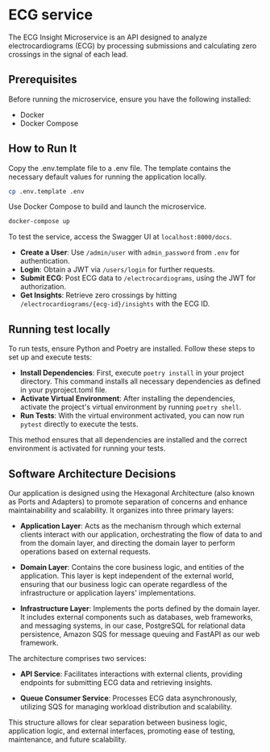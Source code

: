 # ECG service

The ECG Insight Microservice is an API designed to analyze electrocardiograms (ECG) by processing submissions and calculating zero crossings in the signal of each lead.

## Prerequisites

Before running the microservice, ensure you have the following installed:

- Docker
- Docker Compose

## How to Run It


Copy the .env.template file to a .env file. The template contains the necessary default values for running the application locally.

```bash
cp .env.template .env
```

Use Docker Compose to build and launch the microservice.

```bash
docker-compose up
```

To test the service, access the Swagger UI at `localhost:8000/docs`.

- **Create a User**: Use `/admin/user` with `admin_password` from `.env` for authentication.
- **Login**: Obtain a JWT via `/users/login` for further requests.
- **Submit ECG**: Post ECG data to `/electrocardiograms`, using the JWT for authorization.
- **Get Insights**: Retrieve zero crossings by hitting `/electrocardiograms/{ecg-id}/insights` with the ECG ID.


## Running test locally
To run tests, ensure Python and Poetry are installed. Follow these steps to set up and execute tests:

- **Install Dependencies**: First, execute `poetry install` in your project directory. This command installs all necessary dependencies as defined in your pyproject.toml file.
- **Activate Virtual Environment**: After installing the dependencies, activate the project's virtual environment by running `poetry shell`.
- **Run Tests**: With the virtual environment activated, you can now run `pytest` directly to execute the tests.

This method ensures that all dependencies are installed and the correct environment is activated for running your tests.

## Software Architecture Decisions

Our application is designed using the Hexagonal Architecture (also known as Ports and Adapters) to promote separation of concerns and enhance maintainability and scalability. It organizes into three primary layers:

- **Application Layer**: Acts as the mechanism through which external clients interact with our application, orchestrating the flow of data to and from the domain layer, and directing the domain layer to perform operations based on external requests.

- **Domain Layer**: Contains the core business logic, and entities of the application. This layer is kept independent of the external world, ensuring that our business logic can operate regardless of the infrastructure or application layers' implementations.

- **Infrastructure Layer**: Implements the ports defined by the domain layer. It includes external components such as databases, web frameworks, and messaging systems, in our case, PostgreSQL for relational data persistence, Amazon SQS for message queuing and FastAPI as our web framework.

The architecture comprises two services:

- **API Service**: Facilitates interactions with external clients, providing endpoints for submitting ECG data and retrieving insights.

- **Queue Consumer Service**: Processes ECG data asynchronously, utilizing SQS for managing workload distribution and scalability.

This structure allows for clear separation between business logic, application logic, and external interfaces, promoting ease of testing, maintenance, and future scalability.